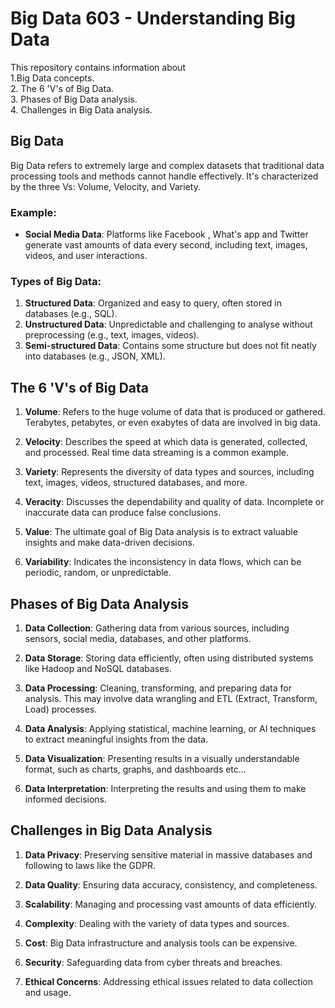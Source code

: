 # Big Data 603 - Understanding Big Data

This repository contains information about    
1.Big Data concepts.    
2. The 6 'V's of Big Data.    
3. Phases of Big Data analysis.      
4. Challenges in Big Data analysis.

## Big Data

Big Data refers to extremely large and complex datasets that traditional data processing tools and methods cannot handle effectively. It's characterized by the three Vs: Volume, Velocity, and Variety.

### Example:
- **Social Media Data**: Platforms like Facebook , What's app and Twitter generate vast amounts of data every second, including text, images, videos, and user interactions.

### Types of Big Data:
1. **Structured Data**: Organized and easy to query, often stored in databases (e.g., SQL).
2. **Unstructured Data**: Unpredictable and challenging to analyse without preprocessing (e.g., text, images, videos).
3. **Semi-structured Data**: Contains some structure but does not fit neatly into databases (e.g., JSON, XML).

## The 6 'V's of Big Data

1. **Volume**: Refers to the huge volume of data that is produced or gathered. Terabytes, petabytes, or even exabytes of data are involved in big data.

2. **Velocity**: Describes the speed at which data is generated, collected, and processed. Real time data streaming is a common example.

3. **Variety**: Represents the diversity of data types and sources, including text, images, videos, structured databases, and more.

4. **Veracity**: Discusses the dependability and quality of data. Incomplete or inaccurate data can produce false conclusions.

5. **Value**: The ultimate goal of Big Data analysis is to extract valuable insights and make data-driven decisions.

6. **Variability**: Indicates the inconsistency in data flows, which can be periodic, random, or unpredictable.

## Phases of Big Data Analysis

1. **Data Collection**: Gathering data from various sources, including sensors, social media, databases, and other platforms.

2. **Data Storage**: Storing data efficiently, often using distributed systems like Hadoop and NoSQL databases.

3. **Data Processing**: Cleaning, transforming, and preparing data for analysis. This may involve data wrangling and ETL (Extract, Transform, Load) processes.

4. **Data Analysis**: Applying statistical, machine learning, or AI techniques to extract meaningful insights from the data.

5. **Data Visualization**: Presenting results in a visually understandable format, such as charts, graphs, and dashboards etc...

6. **Data Interpretation**: Interpreting the results and using them to make informed decisions.

## Challenges in Big Data Analysis

1. **Data Privacy**: Preserving sensitive material in massive databases and following to laws like the GDPR.

2. **Data Quality**: Ensuring data accuracy, consistency, and completeness.

3. **Scalability**: Managing and processing vast amounts of data efficiently.

4. **Complexity**: Dealing with the variety of data types and sources.

5. **Cost**: Big Data infrastructure and analysis tools can be expensive.

6. **Security**: Safeguarding data from cyber threats and breaches.

7. **Ethical Concerns**: Addressing ethical issues related to data collection and usage.
